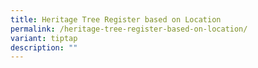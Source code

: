 ```yaml
---
title: Heritage Tree Register based on Location
permalink: /heritage-tree-register-based-on-location/
variant: tiptap
description: ""
---
```

